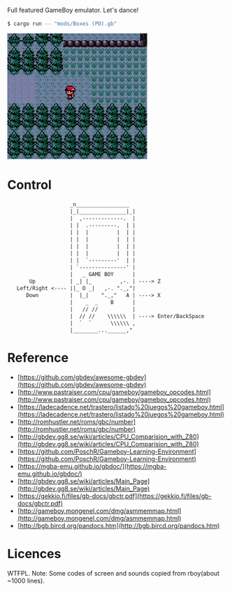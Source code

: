 Full featured GameBoy emulator. Let's dance!

```s
$ cargo run -- "mods/Boxes (PD).gb"
```

![sample.gif](./docs/sample.gif)

# Control

```
                    _n_________________
                    |_|_______________|_|
                    |  ,-------------.  |
                    | |  .---------.  | |
                    | |  |         |  | |
                    | |  |         |  | |
                    | |  |         |  | |
                    | |  |         |  | |
                    | |  `---------'  | |
                    | `---------------' |
                    |   _ GAME BOY      |
       Up           | _| |_         ,-. | ----> Z
   Left/Right <---- ||_ O _|   ,-. "._,"|
      Down          |  |_|    "._,"   A | ----> X
                    |    _  _    B      |
                    |   // //           |
                    |  // //    \\\\\\  | ----> Enter/BackSpace
                    |  `  `      \\\\\\ ,
                    |________...______,"
```

# Reference
- [https://github.com/gbdev/awesome-gbdev](https://github.com/gbdev/awesome-gbdev)
- [http://www.pastraiser.com/cpu/gameboy/gameboy_opcodes.html](http://www.pastraiser.com/cpu/gameboy/gameboy_opcodes.html)
- [https://ladecadence.net/trastero/listado%20juegos%20gameboy.html](https://ladecadence.net/trastero/listado%20juegos%20gameboy.html)
- [http://romhustler.net/roms/gbc/number](http://romhustler.net/roms/gbc/number)
- [http://gbdev.gg8.se/wiki/articles/CPU_Comparision_with_Z80](http://gbdev.gg8.se/wiki/articles/CPU_Comparision_with_Z80)
- [https://github.com/PoschR/Gameboy-Learning-Environment](https://github.com/PoschR/Gameboy-Learning-Environment)
- [https://mgba-emu.github.io/gbdoc/](https://mgba-emu.github.io/gbdoc/)
- [http://gbdev.gg8.se/wiki/articles/Main_Page](http://gbdev.gg8.se/wiki/articles/Main_Page)
- [https://gekkio.fi/files/gb-docs/gbctr.pdf](https://gekkio.fi/files/gb-docs/gbctr.pdf)
- [http://gameboy.mongenel.com/dmg/asmmemmap.html](http://gameboy.mongenel.com/dmg/asmmemmap.html)
- [http://bgb.bircd.org/pandocs.htm](http://bgb.bircd.org/pandocs.htm)

# Licences

WTFPL. Note: Some codes of screen and sounds copied from rboy(about ~1000 lines).
